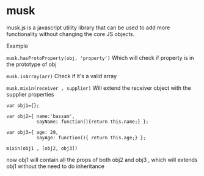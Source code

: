 # musk
musk.js is a javascript utility library that can be used to add more functionality without changing the core JS objects.

Example

`musk.hasProtoProperty(obj, 'property')`
Which will check if property is in the prototype of obj 

`musk.isArray(arr)`
Check if it's a valid array

`musk.mixin(receiver , supplier)`
Will extend the receiver object with the supplier properties 
```
var obj1={};

var obj2={ name:'bassam', 
           sayName: function(){return this.name;} };
           
var obj3={ age: 29, 
           sayAge: function(){ return this.age;} };
           
mixin(obj1 , [obj2, obj3])
```

now obj1 will contain all the props of both obj2 and obj3 , which will extends obj1 without the need to do inheritance 





